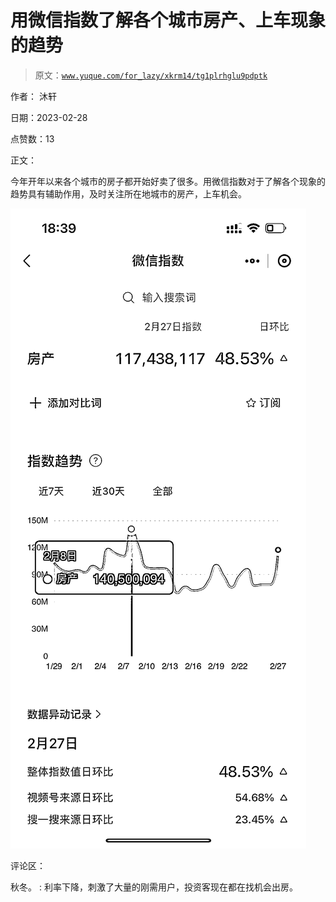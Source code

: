 # 用微信指数了解各个城市房产、上车现象的趋势

> 原文：[`www.yuque.com/for_lazy/xkrm14/tg1plrhglu9pdptk`](https://www.yuque.com/for_lazy/xkrm14/tg1plrhglu9pdptk)



作者： 沐轩 

日期：2023-02-28 

点赞数：13 

正文： 

今年开年以来各个城市的房子都开始好卖了很多。用微信指数对于了解各个现象的趋势具有辅助作用，及时关注所在地城市的房产，上车机会。 

![](img/10ed38ffc7124e5550258802a802ddb9.png) 

评论区： 

秋冬。 : 利率下降，刺激了大量的刚需用户，投资客现在都在找机会出房。 

